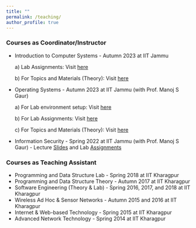 ```yaml
---
title: ""
permalink: /teaching/
author_profile: true
---
```


<h3>Courses as Coordinator/Instructor</h3>

* Introduction to Computer Systems - Autumn 2023 at IIT Jammu

    a) Lab Assignments: Visit [here](https://classroom.google.com/c/NjE3MDIwMTQxMjk0)

    b) For Topics and Materials (Theory): Visit [here](https://classroom.google.com/c/NjE3MDE3MzQyNDIy)
  
* Operating Systems - Autumn 2023 at IIT Jammu (with Prof. Manoj S Gaur)
  
    a) For Lab environment setup: Visit [here](https://github.com/samareshbera/oslab/)
  
    b) For Lab Assignments: Visit [here](https://classroom.google.com/c/NjE3MDE4NTIxMzA1)

    c) For Topics and Materials (Theory): Visit [here](https://classroom.google.com/c/NjMzMzQ2MDQyMTAw)
  
* Information Security - Spring 2022 at IIT Jammu (with Prof. Manoj S Gaur) - Lecture [Slides](https://classroom.google.com/u/0/c/NTA5NDc5ODM0ODQ5) and Lab [Assignments](https://classroom.google.com/u/0/c/NTgyMjEzNzM1MjIx)

<h3>Courses as Teaching Assistant</h3>

* Programming and Data Structure Lab - Spring 2018 at IIT Kharagpur 
* Programming and Data Structure Theory - Autumn 2017 at IIT Kharagpur
* Software Engineering (Theory & Lab) - Spring 2016, 2017, and 2018 at IIT Kharagpur 
* Wireless Ad Hoc & Sensor Networks - Autumn 2015 and 2016 at IIT Kharagpur 
* Internet & Web-based Technology - Spring 2015 at IIT Kharagpur 
* Advanced Network Technology - Spring 2014 at IIT Kharagpur 
